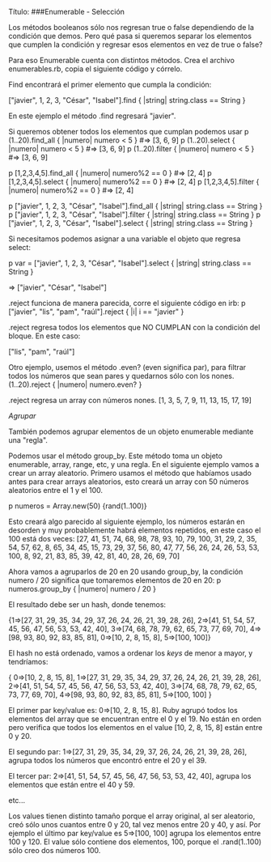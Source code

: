 Título:
###Enumerable - Selección

Los métodos booleanos sólo nos regresan true o false dependiendo de la condición que demos. Pero qué pasa si queremos separar los elementos que cumplen la condición y regresar esos elementos en vez de true o false?

Para eso Enumerable cuenta con distintos métodos. Crea el archivo enumerables.rb, copia el siguiente código y córrelo.

Find encontrará el primer elemento que cumpla la condición:

["javier", 1, 2, 3, "César", "Isabel"].find { |string| string.class == String }

En este ejemplo el método .find regresará "javier".

Si queremos obtener todos los elementos que cumplan podemos usar 
p (1..20).find_all { |numero| numero < 5 }   #=> [3, 6, 9]
p (1..20).select { |numero| numero < 5 }   #=> [3, 6, 9]
p (1..20).filter { |numero| numero < 5 }   #=> [3, 6, 9]

p [1,2,3,4,5].find_all { |numero| numero%2 == 0 }   #=> [2, 4]
p [1,2,3,4,5].select { |numero| numero%2 == 0 }   #=> [2, 4]
p [1,2,3,4,5].filter { |numero| numero%2 == 0 }   #=> [2, 4]


p ["javier", 1, 2, 3, "César", "Isabel"].find_all { |string| string.class == String }
p ["javier", 1, 2, 3, "César", "Isabel"].filter { |string| string.class == String }
p ["javier", 1, 2, 3, "César", "Isabel"].select { |string| string.class == String }

Si necesitamos podemos asignar a una variable el objeto que regresa select:

p var = ["javier", 1, 2, 3, "César", "Isabel"].select { |string| string.class == String }

 => ["javier", "César", "Isabel"]


.reject funciona de manera parecida, corre el siguiente código en irb:
p ["javier", "lis", "pam", "raúl"].reject { |i|  i == "javier" } 

.reject regresa todos los elementos que NO CUMPLAN con la condición del bloque. En este caso:

["lis", "pam", "raúl"]

Otro ejemplo, usemos el método .even? (even significa par), para filtrar todos los números que sean pares y quedarnos sólo con los nones.
(1..20).reject { |numero| numero.even? }

.reject regresa un array con números nones.
[1, 3, 5, 7, 9, 11, 13, 15, 17, 19]


*Agrupar*

También podemos agrupar elementos de un objeto enumerable mediante una "regla".

Podemos usar el método group_by. Este método toma un objeto enumerable, array, range, etc, y una regla. En el siguiente ejemplo vamos a crear un array aleatorio. Primero usamos el método que habíamos usado antes para crear arrays aleatorios, esto creará un array con 50 números aleatorios entre el 1 y el 100. 

p numeros = Array.new(50) {rand(1..100)}
<!-- p numeros = (1..99).to_a.sample(50).sort
p numeros.group_by { |numero| numero / 20 } -->

Esto creará algo parecido al siguiente ejemplo, los números estarán en desorden y muy probablemente habrá elementos repetidos, en este caso el 100 está dos veces:
[27, 41, 51, 74, 68, 98, 78, 93, 10, 79, 100, 31, 29, 2, 35, 54, 57, 62, 8, 65, 34, 45, 15, 73, 29, 37, 56, 80, 47, 77, 56, 26, 24, 26, 53, 53, 100, 8, 92, 21, 83, 85, 39, 42, 81, 40, 28, 26, 69, 70]


Ahora vamos a agruparlos de 20 en 20 usando group_by, la condición numero / 20 significa que tomaremos elementos de 20 en 20:
p numeros.group_by { |numero| numero / 20 }

El resultado debe ser un hash, donde tenemos:

{1=>[27, 31, 29, 35, 34, 29, 37, 26, 24, 26, 21, 39, 28, 26], 2=>[41, 51, 54, 57, 45, 56, 47, 56, 53, 53, 42, 40], 3=>[74, 68, 78, 79, 62, 65, 73, 77, 69, 70], 4=>[98, 93, 80, 92, 83, 85, 81], 0=>[10, 2, 8, 15, 8], 5=>[100, 100]}

El hash no está ordenado, vamos a ordenar los *keys* de menor a mayor, y  tendríamos:

{ 0=>[10, 2, 8, 15, 8],
1=>[27, 31, 29, 35, 34, 29, 37, 26, 24, 26, 21, 39, 28, 26],
2=>[41, 51, 54, 57, 45, 56, 47, 56, 53, 53, 42, 40],
3=>[74, 68, 78, 79, 62, 65, 73, 77, 69, 70],
4=>[98, 93, 80, 92, 83, 85, 81],
5=>[100, 100]
}

El primer par key/value es: 0=>[10, 2, 8, 15, 8]. Ruby agrupó todos los elementos del array que se encuentran entre el 0 y el 19. No están en orden pero verifica que todos los elementos en el value [10, 2, 8, 15, 8] están entre 0 y 20.

El segundo par: 1=>[27, 31, 29, 35, 34, 29, 37, 26, 24, 26, 21, 39, 28, 26], agrupa todos los números que encontró entre el 20 y el 39. 

El tercer par: 2=>[41, 51, 54, 57, 45, 56, 47, 56, 53, 53, 42, 40], agrupa los elementos que están entre el 40 y 59.

etc...

Los values tienen distinto tamaño porque el array original, al ser aleatorio, creó sólo unos cuantos entre 0 y 20, tal vez menos entre 20 y 40, y así. Por ejemplo el último par key/value es 5=>[100, 100] agrupa los elementos entre 100 y 120. El value sólo contiene dos elementos, 100, porque el .rand(1..100) sólo creo dos números 100.

<!-- 
p numeros = (1..99).to_a.sample(50).sort
 -->

